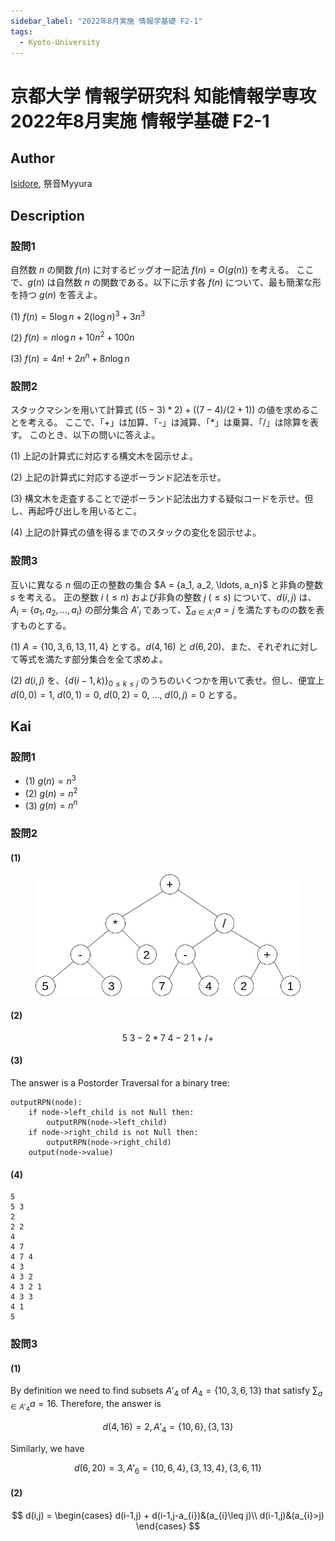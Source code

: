 ```yaml
---
sidebar_label: "2022年8月実施 情報学基礎 F2-1"
tags:
  - Kyoto-University
---
```

# 京都大学 情報学研究科 知能情報学専攻 2022年8月実施 情報学基礎 F2-1

## **Author**
[Isidore](https://github.com/heacsing), 祭音Myyura

## **Description**
### 設問1
自然数 $n$ の関数 $f(n)$ に対するビッグオー記法 $f(n)=O(g(n))$ を考える。
ここで、$g(n)$ は自然数 $n$ の関数である。以下に示す各 $f(n)$ について、最も簡潔な形を持つ $g(n)$ を答えよ。

(1) $f(n) = 5 \log n + 2(\log n)^3 + 3n^3$

(2) $f(n) = n\log n + 10n^2 + 100n$

(3) $f(n) = 4n! + 2n^n + 8n \log n$

### 設問2
スタックマシンを用いて計算式 $((5-3)*2) + ((7-4)/(2+1))$ の値を求めることを考える。
ここで、「+」は加算、「-」は減算、「*」は乗算、「/」は除算を表す。
このとき、以下の問いに答えよ。

(1) 上記の計算式に対応する構文木を図示せよ。

(2) 上記の計算式に対応する逆ポーランド記法を示せ。

(3) 構文木を走査することで逆ポーランド記法出力する疑似コードを示せ。但し、再起呼び出しを用いるとこ。

(4) 上記の計算式の値を得るまでのスタックの変化を図示せよ。

### 設問3
互いに異なる $n$ 個の正の整数の集合 $A = \{a_1, a_2, \ldots, a_n}$ と非負の整数 $s$ を考える。
正の整数 $i \ (\leq n)$ および非負の整数 $j \ (\leq s)$ について、$d(i,j)$ は、$A_i = \{a_1, a_2, \ldots, a_i\}$ の部分集合 $A'_i$ であって、$\sum_{a \in A'_i} a = j$ を満たすものの数を表すものとする。

(1) $A = \{10, 3, 6, 13, 11, 4\}$ とする。$d(4,16)$ と $d(6,20)$、また、それぞれに対して等式を満たす部分集合を全て求めよ。

(2) $d(i,j)$ を、$\{d(i-1,k)\}_{0 \leq k \leq j}$ のうちのいくつかを用いて表せ。但し、便宜上 $d(0, 0)=1$, $d(0,1)=0$, $d(0,2)=0$, $\ldots$, $d(0,j)=0$ とする。

## **Kai**
### 設問1

- (1) $g(n) = n^3$
- (2) $g(n) = n^2$
- (3) $g(n) = n^n$

### 設問2
#### (1)

<figure style="text-align:center;">
  <img src="https://raw.githubusercontent.com/Myyura/the_kai_project_assets/main/kakomonn/kyoto_university/informatics/ist_202208_kiso_f2_1_p1.png" width="500" alt=""/>
</figure>

#### (2)

$$
5\;3-2*7\;4-2\;1+/+
$$

#### (3)
The answer is a Postorder Traversal for a binary tree:

```
outputRPN(node):
    if node->left_child is not Null then:
        outputRPN(node->left_child)
    if node->right_child is not Null then:
        outputRPN(node->right_child)
    output(node->value)
```

#### (4)

```
5
5 3
2
2 2
4
4 7
4 7 4
4 3
4 3 2
4 3 2 1
4 3 3
4 1
5
```

### 設問3
#### (1)
By definition we need to find subsets $A'_4$ of $A_4=\{10, 3, 6, 13\}$ that satisfy $\sum_{a \in A'_4} a = 16$.
Therefore, the answer is

$$
d(4,16) = 2, A'_4=\{10, 6\}, \{3, 13\}
$$

Similarly, we have

$$
d(6, 20) = 3, A'_6=\{10, 6, 4\}, \{3, 13, 4\}, \{3, 6, 11\}
$$

#### (2)

$$
d(i,j) =
\begin{cases}
d(i-1,j) + d(i-1,j-a_{i})&(a_{i}\leq j)\\
d(i-1,j)&(a_{i}>j)
\end{cases}
$$
